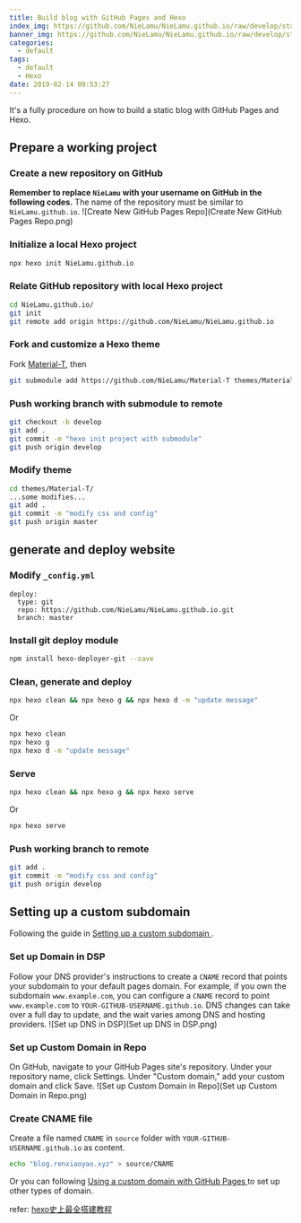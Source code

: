 ```yaml
---
title: Build blog with GitHub Pages and Hexo
index_img: https://github.com/NieLamu/NieLamu.github.io/raw/develop/statics/img/GitHub%20Pages.png
banner_img: https://github.com/NieLamu/NieLamu.github.io/raw/develop/statics/img/GitHub%20Pages.png
categories:
  - default
tags:
  - default
  - Hexo
date: 2019-02-14 00:53:27
---
```


It's a fully procedure on how to build a static blog with GitHub Pages and Hexo.

## Prepare a working project

### Create a new repository on GitHub
**Remember to replace `NieLamu` with your username on GitHub in the following codes.**
The name of the repository must be similar to `NieLamu.github.io`.
![Create New GitHub Pages Repo](Create New GitHub Pages Repo.png)

### Initialize a local Hexo project
```bash
npx hexo init NieLamu.github.io
```

### Relate GitHub repository with local Hexo project

```bash
cd NieLamu.github.io/
git init
git remote add origin https://github.com/NieLamu/NieLamu.github.io
```

### Fork and customize a Hexo theme

Fork [Material-T](https://github.com/invom/Material-T), then
```bash
git submodule add https://github.com/NieLamu/Material-T themes/Material-T
```

### Push working branch with submodule to remote
```bash
git checkout -b develop
git add .
git commit -m "hexo init project with submodule"
git push origin develop
```

### Modify theme 
```bash
cd themes/Material-T/
...some modifies...
git add .
git commit -m "modify css and config"
git push origin master
```


## generate and deploy website

### Modify `_config.yml`
```
deploy:
  type: git
  repo: https://github.com/NieLamu/NieLamu.github.io.git
  branch: master
```

### Install git deploy module
```bash
npm install hexo-deployer-git --save
```

### Clean, generate and deploy
```bash
npx hexo clean && npx hexo g && npx hexo d -m "update message"
```
Or
```bash
npx hexo clean
npx hexo g
npx hexo d -m "update message"
```

### Serve
```bash
npx hexo clean && npx hexo g && npx hexo serve
```
Or
```bash
npx hexo serve
```

### Push working branch to remote
```bash
git add .
git commit -m "modify css and config"
git push origin develop
```

## Setting up a custom subdomain
Following the guide in [Setting up a custom subdomain
](https://help.github.com/articles/setting-up-a-custom-subdomain/).

### Set up Domain in DSP
Follow your DNS provider's instructions to create a `CNAME` record that points your subdomain to your default pages domain. 
For example, if you own the subdomain `www.example.com`, you can configure a `CNAME` record to point `www.example.com` to `YOUR-GITHUB-USERNAME.github.io`. 
DNS changes can take over a full day to update, and the wait varies among DNS and hosting providers.
![Set up DNS in DSP](Set up DNS in DSP.png)

### Set up Custom Domain in Repo
On GitHub, navigate to your GitHub Pages site's repository.
Under your repository name, click Settings.
Under "Custom domain," add your custom domain and click Save.
![Set up Custom Domain in Repo](Set up Custom Domain in Repo.png)

### Create CNAME file
Create a file named `CNAME` in `source` folder with `YOUR-GITHUB-USERNAME.github.io` as content.
```bash
echo "blog.renxiaoyao.xyz" > source/CNAME
```

Or you can following [Using a custom domain with GitHub Pages
](https://help.github.com/articles/using-a-custom-domain-with-github-pages/) to set up other types of domain.


refer: [hexo史上最全搭建教程
](https://blog.csdn.net/sinat_37781304/article/details/82729029)